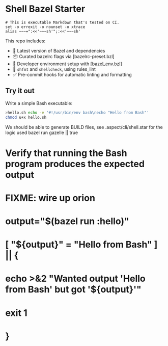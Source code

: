 # Shell Bazel Starter

    # This is executable Markdown that's tested on CI.
    set -o errexit -o nounset -o xtrace
    alias ~~~=":<<'~~~sh'";:<<'~~~sh'

This repo includes:
- 🧱 Latest version of Bazel and dependencies
- 📦 Curated bazelrc flags via [bazelrc-preset.bzl]
- 🧰 Developer environment setup with [bazel_env.bzl]
- 🎨 `shfmt` and `shellcheck`, using rules_lint
- ✅ Pre-commit hooks for automatic linting and formatting

## Try it out

Write a simple Bash executable:

~~~sh
>hello.sh echo -e '#!/usr/bin/env bash\necho "Hello from Bash"'
chmod u+x hello.sh
~~~

We should be able to generate BUILD files, see .aspect/cli/shell.star for the logic used
bazel run gazelle || true

# Verify that running the Bash program produces the expected output
# FIXME: wire up orion
# output="$(bazel run :hello)"
# [ "${output}" = "Hello from Bash" ] || {
#     echo >&2 "Wanted output 'Hello from Bash' but got '${output}'"
#     exit 1
# }
